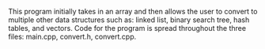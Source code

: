 This program initially takes in an array and then allows the user to convert to multiple other data structures such as: linked list, binary search tree, hash tables, and vectors.
Code for the program is spread throughout the three files: main.cpp, convert.h, convert.cpp.
